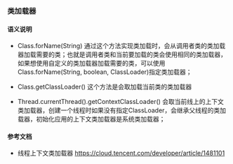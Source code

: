 ### 类加载器

#### 语义说明

- Class.forName(String)
通过这个方法实现类加载时，会从调用者类的类加载器加载需要的类；也就是调用者类和当前要加载的类会使用相同的类加载器，如果想使用自定义的类加载器加载需要的类，可以使用Class.forName(String, boolean, ClassLoader)指定类加载器；

- Class.getClassLoader()
这个方法是会取加载当前类的类加载器

- Thread.currentThread().getContextClassLoader()
会取当前线上的上下文类加载器，创建一个线程时如果没有指定ClassLoader，会继承父线程的类加载器，初始化应用的上下文类加载器是系统类加载器；

#### 参考文档
- 线程上下文类加载器
https://cloud.tencent.com/developer/article/1481101